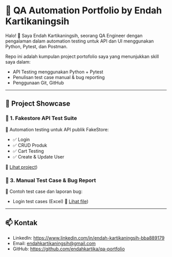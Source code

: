 # 🧪 QA Automation Portfolio by Endah Kartikaningsih

Halo! 👋 Saya Endah Kartikaningsih, seorang QA Engineer dengan pengalaman dalam automation testing untuk API dan UI menggunakan Python, Pytest, dan Postman.

Repo ini adalah kumpulan project portofolio saya yang menunjukkan skill saya dalam:

- API Testing menggunakan Python + Pytest
- Penulisan test case manual & bug reporting
- Penggunaan Git, GitHub

---

## 📁 Project Showcase

### 🔹 1. Fakestore API Test Suite
🛒 Automation testing untuk API publik FakeStore:
- ✅ Login
- ✅ CRUD Produk
- ✅ Cart Testing
- ✅ Create & Update User

🔗 [Lihat project](https://github.com/endahkartika/qa-portfolio/tree/main/fakestore-api))


### 🔹 3. Manual Test Case & Bug Report
📄 Contoh test case dan laporan bug:
- Login test cases (Excel) 🔗 [Lihat file](https://docs.google.com/spreadsheets/d/1yHbhbc4NF3JwFE-osoGiugAqB-hkj_oS2iRgHKonLtc/edit?gid=0#gid=0))

---


## 📫 Kontak

- LinkedIn: https://www.linkedin.com/in/endah-kartikaningsih-bba889179
- Email: endahkartikaningsih@gmail.com
- GitHub: https://github.com/endahkartika/qa-portfolio
